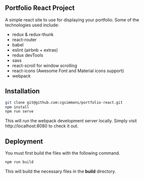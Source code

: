 ## Portfolio React Project

A simple react site to use for displaying your portfolio. Some of the technologies used include:

-   redux & redux-thunk
-   react-router
-   babel
-   eslint (airbnb + extras)
-   redux devTools
-   sass
-   react-scroll for window scrolling
-   react-icons (Awesome Font and Material icons support)
-   webpack

## Installation

```bash
git clone git@github.com:cgsimmons/portfolio-react.git
npm install
npm run serve
```

This will run the webpack development server locally. Simply visit http://localhost:8080 to check it out.

## Deployment

You must first build the files with the following command.

```bash
npm run build
```

This will build the necessary files in the **build** directory.
